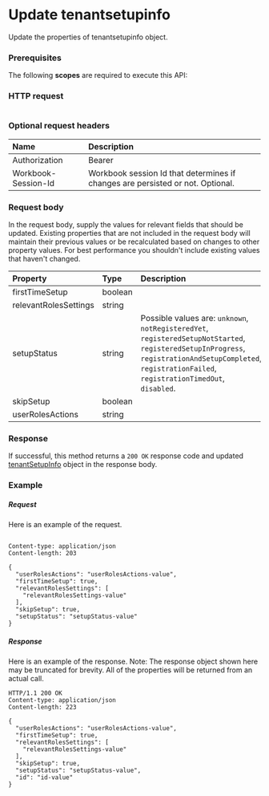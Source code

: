 # Update tenantsetupinfo

Update the properties of tenantsetupinfo object.
### Prerequisites
The following **scopes** are required to execute this API: 
### HTTP request
<!-- { "blockType": "ignored" } -->
```http

```
### Optional request headers
| Name       | Description|
|:-----------|:-----------|
| Authorization  | Bearer <code>|
| Workbook-Session-Id  | Workbook session Id that determines if changes are persisted or not. Optional.|

### Request body
In the request body, supply the values for relevant fields that should be updated. Existing properties that are not included in the request body will maintain their previous values or be recalculated based on changes to other property values. For best performance you shouldn't include existing values that haven't changed.

| Property	   | Type	|Description|
|:---------------|:--------|:----------|
|firstTimeSetup|boolean||
|relevantRolesSettings|string||
|setupStatus|string| Possible values are: `unknown`, `notRegisteredYet`, `registeredSetupNotStarted`, `registeredSetupInProgress`, `registrationAndSetupCompleted`, `registrationFailed`, `registrationTimedOut`, `disabled`.|
|skipSetup|boolean||
|userRolesActions|string||

### Response
If successful, this method returns a `200 OK` response code and updated [tenantSetupInfo](../resources/tenantsetupinfo.md) object in the response body.
### Example
##### Request
Here is an example of the request.
<!-- {
  "blockType": "request",
  "name": "update_tenantsetupinfo"
}-->
```http

Content-type: application/json
Content-length: 203

{
  "userRolesActions": "userRolesActions-value",
  "firstTimeSetup": true,
  "relevantRolesSettings": [
    "relevantRolesSettings-value"
  ],
  "skipSetup": true,
  "setupStatus": "setupStatus-value"
}
```
##### Response
Here is an example of the response. Note: The response object shown here may be truncated for brevity. All of the properties will be returned from an actual call.
<!-- {
  "blockType": "response",
  "truncated": true,
  "@odata.type": "microsoft.graph.tenantSetupInfo"
} -->
```http
HTTP/1.1 200 OK
Content-type: application/json
Content-length: 223

{
  "userRolesActions": "userRolesActions-value",
  "firstTimeSetup": true,
  "relevantRolesSettings": [
    "relevantRolesSettings-value"
  ],
  "skipSetup": true,
  "setupStatus": "setupStatus-value",
  "id": "id-value"
}
```

<!-- uuid: 8fcb5dbc-d5aa-4681-8e31-b001d5168d79
2015-10-25 14:57:30 UTC -->
<!-- {
  "type": "#page.annotation",
  "description": "Update tenantsetupinfo",
  "keywords": "",
  "section": "documentation",
  "tocPath": ""
}-->